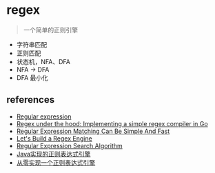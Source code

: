 # regex

> 一个简单的正则引擎

- 字符串匹配
- 正则匹配
- 状态机，NFA、DFA
- NFA -> DFA
- DFA 最小化

## references

- [Regular expression](https://en.wikipedia.org/wiki/Regular_expression#Standards)
- [Regex under the hood: Implementing a simple regex compiler in Go](https://medium.com/@phanindramoganti/regex-under-the-hood-implementing-a-simple-regex-compiler-in-go-ef2af5c6079)
- [Regular Expression Matching Can Be Simple And Fast](https://swtch.com/~rsc/regexp/regexp1.html)
- [Let's Build a Regex Engine](https://kean.blog/post/lets-build-regex)
- [Regular Expression Search Algorithm](http://www.oilshell.org/archive/Thompson-1968.pdf)
- [Java实现的正则表达式引擎](https://github.com/xindoo/regex)
- [从零实现一个正则表达式引擎](https://www.zhihu.com/column/c_1337535182023852032)
